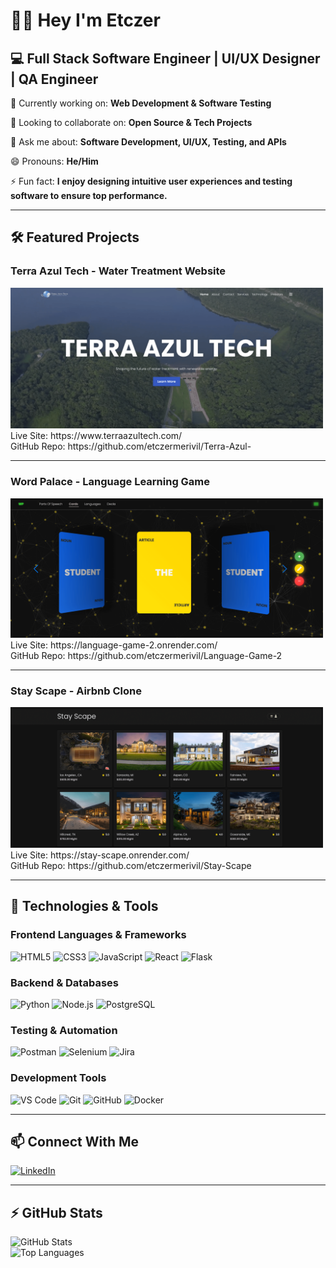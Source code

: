 # 👋🏾 Hey I'm Etczer

## 💻 Full Stack Software Engineer | UI/UX Designer | QA Engineer  

🔭 Currently working on: **Web Development & Software Testing**  

👯 Looking to collaborate on: **Open Source & Tech Projects**  

💬 Ask me about: **Software Development, UI/UX, Testing, and APIs**  

😄 Pronouns: **He/Him**  

⚡ Fun fact: **I enjoy designing intuitive user experiences and testing software to ensure top performance.**  

---

## 🛠 Featured Projects  

### **Terra Azul Tech - Water Treatment Website**  
<a href="https://www.terraazultech.com/">
  <img src="https://github.com/etczermerivil/etczermerivil/blob/main/Terra%201.png?raw=true" width="500"/>
<!--   <img src="https://github.com/etczermerivil/etczermerivil/blob/main/Terra%202.png?raw=true" width="500"/> -->
</a>  
<br>  
Live Site: https://www.terraazultech.com/
<br>  
GitHub Repo: https://github.com/etczermerivil/Terra-Azul-

---

### **Word Palace - Language Learning Game**  
<a href="https://language-game-2.onrender.com/">
<!--   <img src="https://github.com/etczermerivil/etczermerivil/blob/main/Word%201.png?raw=true" width="500"/> -->
  <img src="https://github.com/etczermerivil/etczermerivil/blob/main/Word%202.png?raw=true" width="500"/>
<!--   <img src="https://github.com/etczermerivil/etczermerivil/blob/main/Word%203.png?raw=true" width="500"/> -->
</a>   
<br>  
Live Site: https://language-game-2.onrender.com/
<br>  
GitHub Repo: https://github.com/etczermerivil/Language-Game-2

---

### **Stay Scape - Airbnb Clone**  
<a href="https://stay-scape.onrender.com/">
<!--   <img src="https://github.com/etczermerivil/etczermerivil/blob/main/Stay%201.png?raw=true" width="500"/> -->
  <img src="https://github.com/etczermerivil/etczermerivil/blob/main/Stay%202.png?raw=true" width="500"/>
<!--   <img src="https://github.com/etczermerivil/etczermerivil/blob/main/Stay%203.png?raw=true" width="500"/> -->
<!--   <img src="https://github.com/etczermerivil/etczermerivil/blob/main/Stay%204.png?raw=true" width="500"/> -->
</a>  
<br>  
Live Site: https://stay-scape.onrender.com/
<br>  
GitHub Repo: https://github.com/etczermerivil/Stay-Scape 

---

## 🚀 Technologies & Tools  

### **Frontend Languages & Frameworks**  
<p align="left">
  <img src="https://cdn.jsdelivr.net/gh/devicons/devicon/icons/html5/html5-original.svg" alt="HTML5" width="40" height="40"/>
  <img src="https://cdn.jsdelivr.net/gh/devicons/devicon/icons/css3/css3-original.svg" alt="CSS3" width="40" height="40"/>
  <img src="https://cdn.jsdelivr.net/gh/devicons/devicon/icons/javascript/javascript-original.svg" alt="JavaScript" width="40" height="40"/>
  <img src="https://cdn.jsdelivr.net/gh/devicons/devicon/icons/react/react-original.svg" alt="React" width="40" height="40"/>
  <img src="https://cdn.jsdelivr.net/gh/devicons/devicon/icons/flask/flask-original.svg" alt="Flask" width="40" height="40"/>
</p>

### **Backend & Databases**  
<p align="left">
  <img src="https://cdn.jsdelivr.net/gh/devicons/devicon/icons/python/python-original.svg" alt="Python" width="40" height="40"/>
  <img src="https://cdn.jsdelivr.net/gh/devicons/devicon/icons/nodejs/nodejs-original.svg" alt="Node.js" width="40" height="40"/>
  <img src="https://cdn.jsdelivr.net/gh/devicons/devicon/icons/postgresql/postgresql-original.svg" alt="PostgreSQL" width="40" height="40"/>
</p>

### **Testing & Automation**  
<p align="left">
  <img src="https://cdn.jsdelivr.net/gh/devicons/devicon/icons/postman/postman-original.svg" alt="Postman" width="40" height="40"/>
  <img src="https://cdn.jsdelivr.net/gh/devicons/devicon/icons/selenium/selenium-original.svg" alt="Selenium" width="40" height="40"/>
  <img src="https://cdn.jsdelivr.net/gh/devicons/devicon/icons/jira/jira-original.svg" alt="Jira" width="40" height="40"/>
</p>

### **Development Tools**  
<p align="left">
  <img src="https://cdn.jsdelivr.net/gh/devicons/devicon/icons/vscode/vscode-original.svg" alt="VS Code" width="40" height="40"/>
  <img src="https://cdn.jsdelivr.net/gh/devicons/devicon/icons/git/git-original.svg" alt="Git" width="40" height="40"/>
  <img src="https://cdn.jsdelivr.net/gh/devicons/devicon/icons/github/github-original.svg" alt="GitHub" width="40" height="40"/>
  <img src="https://cdn.jsdelivr.net/gh/devicons/devicon/icons/docker/docker-original.svg" alt="Docker" width="40" height="40"/>
</p>

---

## 📫 Connect With Me  
[![LinkedIn](https://img.shields.io/badge/-LinkedIn-0077B5?style=flat-square&logo=linkedin&logoColor=white)](https://www.linkedin.com/in/etczermerivil/)  

---

## ⚡ GitHub Stats  
![GitHub Stats](https://github-readme-stats.vercel.app/api?username=etczermerivil&show_icons=true&theme=radical)  
![Top Languages](https://github-readme-stats.vercel.app/api/top-langs/?username=etczermerivil&layout=compact&theme=radical)  
